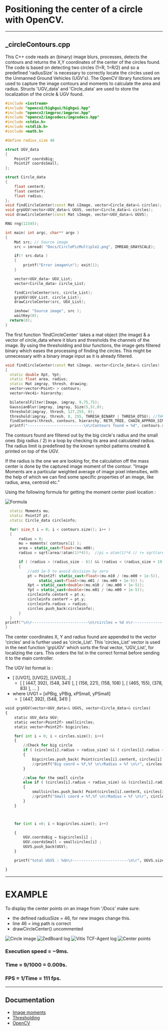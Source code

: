 # Positioning the center of a circle with OpenCV.
___
## _circleContours.cpp


This C++ code reads an (binary) image blurs, processes, detects the contours and returns the X,Y coordinates of the center of the circles found. The code is based on detecting two circles (1=R, 1=R/2) and so a predefined 'radiusSize' is necessary to correctly locate the circles used on the Unmanned Ground Vehicles (UGV's). The OpenCV library functions are used to capture the image contours and moments to calculate the area and radius.
Structs 'UGV_data' and 'Circle_data' are used to store the localization of the circle & UGV found.

```cpp
#include <iostream>
#include "opencv2/highgui/highgui.hpp"
#include "opencv2/imgproc/imgproc.hpp"
#include "opencv2/imgcodecs/imgcodecs.hpp"
#include <stdio.h>
#include <stdlib.h>
#include <math.h>

#define radius_size 46

struct UGV_data
{
    Point2f coordsBig;
    Point2f coordsSmall;
};

struct Circle_data
{
    float centerX;
    float centerY;
    float radius;
};
void findCircleCenter(const Mat &Image, vector<Circle_data>& circles);
void grpUGV(vector<UGV_data>& UGVS, vector<Circle_data>& circles);
void drawCircleCenter(const Mat &Image, vector<UGV_data>& UGVS);

RNG rng(12345);

int main( int argc, char** argv )
{
    Mat src; // Source image
    src = imread( "Docs/CirclePicMultiple2.png", IMREAD_GRAYSCALE);

    if(! src.data )
    {
        printf("Error imagen\n"); exit(1);
    }

    vector<UGV_data> UGV_List;
    vector<Circle_data> circle_List;

    findCircleCenter(src, circle_List);
    grpUGV(UGV_List, circle_List);
    drawCircleCenter(src, UGV_List);

    imshow( "Source image", src );
    waitKey(0);
  return(0);
}
```

The first function 'findCircleCenter' takes a mat object (the image) & a vector of circle_data where it blurs and thresholds the channels of the image. By using the thresholding and blur functions, the image gets filtered binary which eases the processing of finding the circles. This might be unnecessary with a binary image input as it is already filtered.

```cpp
void findCircleCenter(const Mat &Image, vector<Circle_data>& circles)
{
  static double Xpt, Ypt;
  static float area, radius;
  static Mat imgray, thresh, drawing;
  vector<vector<Point> > contours;
  vector<Vec4i> hierarchy;

  bilateralFilter(Image, imgray, 9,75,75);
  GaussianBlur(imgray, imgray, Size(5,5),0);
  threshold(imgray, thresh, 127,255, 0);
  threshold(imgray, thresh, 0, 255, THRESH_BINARY | THRESH_OTSU); //THRESH_BINARY | THRESH_OTSU
  findContours(thresh, contours, hierarchy, RETR_TREE, CHAIN_APPROX_SIMPLE, Point(0,0) );
  printf("-------------------------\n\rContours found = %d", contours.size());
```
The contours found are filtered out by the big circle's radius and the small ones (big radius / 2) in a loop by checking its area and calculated radius. The radius limit is predefined by the known symbol patterns created & printed on top of the UGV.

 If the radius is the one we are looking for, the calculation off the mass center is done by the captured image moment of the contour. "Image Moments are a particular weighted average of image pixel intensities, with the help of which we can find some specific properties of an image, like radius, area, centroid etc."

Using the following formula for getting the moment center pixel location :

![Formula](https://wikimedia.org/api/rest_v1/media/math/render/svg/900cb0605c954a17961360525a87fa6e38569c8b)

```cpp
  static Moments mu;
  static Point2f pt;
  static Circle_data circleinfo;

  for( size_t i = 0; i < contours.size(); i++ )
  {
      radius = 0;
      mu = moments( contours[i] );
      area = static_cast<float>(mu.m00);
      radius = sqrt(area/(atan(1)*4));  //pi = atan(1)*4 // r= sqrt(area/pi)

      if ( (radius > (radius_size - 6)) && (radius < (radius_size + 19)) )
      {
          //add 1e-5 to avoid division by zero
          pt = Point2f( static_cast<float>(mu.m10 / (mu.m00 + 1e-5)),
               static_cast<float>(mu.m01 / (mu.m00 + 1e-5)) );
          Xpt = static_cast<double>(mu.m10 / (mu.m00 + 1e-5));
          Ypt = static_cast<double>(mu.m01 / (mu.m00 + 1e-5));
          circleinfo.centerX = pt.x;
          circleinfo.centerY = pt.y;
          circleinfo.radius = radius;
          circles.push_back(circleinfo);
      }
  }
printf("\n\r-------------------------\n\rcircles = %d n\r-------------------------\n\r", circles.size());
}
```
The center coordinates X, Y and radius found are appended to the vector 'circles' and is further used as 'circle_List'. This 'circles_List' vector is used in the next function 'grpUGV' which sorts the final vector, 'UGV_List', for localizing the cars. This orders the list in the correct format before sending it to the main controller.

The UGV list format is :
* [ [UVG1], [UVG2], [UVG3],..]
  *  [ [ (447, 392), (548, 341) ], [ (156, 221), (158, 108) ], [ (465, 155), (378, 83) ], ... ]
* where UVG1 = [xPBig, yPBig, xPSmall, yPSmall]
  * [ (447, 392), (548, 341) ]

```python
void grpUGV(vector<UGV_data>& UGVS, vector<Circle_data>& circles)
{
    static UGV_data UGV;
    static vector<Point2f> smallcircles;
    static vector<Point2f> bigcircles;

    for( int i = 0; i < circles.size(); i++)
    {
        //Check for big circle
        if ( (circles[i].radius > radius_size) && ( circles[i].radius < radius_size + 15) )
        {
            bigcircles.push_back( Point(circles[i].centerX, circles[i].centerY) );
            //printf("Big coord = %f,%f \n\rRadius = %f \n\r", circles[i].centerX, circles[i].centerY, circles[i].radius);
        }

        //else for the small circle
        else if ( (circles[i].radius < radius_size) && (circles[i].radius > radius_size - 2) )
        {
            smallcircles.push_back( Point(circles[i].centerX, circles[i].centerY) );
            //printf("Small coord = %f,%f \n\rRadius = %f \n\r", circles[i].centerX, circles[i].centerY, circles[i].radius);
        }
    }



    for (int i =0; i < bigcircles.size(); i++)

    {
        UGV.coordsBig = bigcircles[i] ;
        UGV.coordsSmall = smallcircles[i] ;
        UGVS.push_back(UGV);
    }

    printf("total UGVS : %dn\r-------------------------\n\r", UGVS.size() );

}
```
---
# EXAMPLE
To display the center points on an image from '/Docs' make sure:
* the defined radiusSize = 46, for new images change this.
* line 46 = img path is correct
* drawCircleCenter() uncommented

![Circle image](https://github.com/UviDTE-UviSpace/localization-hls/blob/master/Software/C%2B%2B/images/CirclePicMultiple2.png)
![ZedBoard log](https://github.com/UviDTE-UviSpace/localization-hls/blob/master/Software/C%2B%2B/pics/TeraTermOpenCV.PNG)
![Vitis TCF-Agent log](https://github.com/UviDTE-UviSpace/localization-hls/blob/master/Software/C%2B%2B/pics/VitisLog.png)
![Center points](https://github.com/UviDTE-UviSpace/localization-hls/blob/master/Software/C%2B%2B/pics/CentersPlot.jpg)

### Execution speed = ~9ms.
### Time = 9/1000 = 0.009s.
### FPS = 1/Time =  111 fps.
---
## Documentation
* [Image moments](https://www.learnopencv.com/find-center-of-blob-centroid-using-opencv-cpp-python/)
* [Thresholding](https://www.learnopencv.com/opencv-threshold-python-cpp/)
* [OpenCV](https://opencv.org/)
